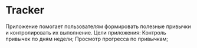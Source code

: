 # Tracker
Приложение помогает пользователям формировать полезные привычки и контролировать их выполнение. Цели приложения: Контроль привычек по дням недели; Просмотр прогресса по привычкам;

